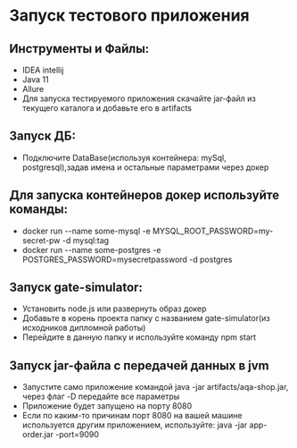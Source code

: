 # Запуск тестового приложения
## Инструменты и Файлы: 
* IDEA intellij
* Java 11
* Allure
* Для запуска тестируемого приложения скачайте jar-файл из текущего каталога и добавьте его в artifacts 
## Запуск ДБ:
* Подключите DataBase(используя контейнера: mySql, postgresql),задав имена и остальные параметрами через докер
## Для запуска контейнеров докер используйте команды:
* docker run --name some-mysql -e MYSQL_ROOT_PASSWORD=my-secret-pw -d mysql:tag
* docker run --name some-postgres -e POSTGRES_PASSWORD=mysecretpassword -d postgres
## Запуск gate-simulator:
* Установить node.js или развернуть образ докер
* Добавьте в корень проекта папку с названием gate-simulator(из исходников дипломной работы)
* Перейдите в данную папку и используйте команду npm start
## Запуск jar-файла с передачей данных в jvm 
* Запустите само приложение командой java -jar artifacts/aqa-shop.jar, через флаг -D передайте все параметры
* Приложение будет запущено на порту 8080
* Если по каким-то причинам порт 8080 на вашей машине используется другим приложением, используйте:
java -jar app-order.jar -port=9090



